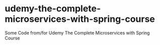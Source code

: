 # udemy-the-complete-microservices-with-spring-course
Some Code from/for Udemy The Complete Microservices with Spring Course
